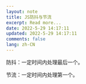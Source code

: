 ```yaml
---
layout: note
title: JS防抖与节流
excerpt: Read more...
date: 2022-5-29 14:17:11
updated: 2022-5-29 14:17:11
comments: false
lang: zh-CN
---
```


防抖：一定时间内处理最后一个。

节流：一定时间内处理第一个。
  